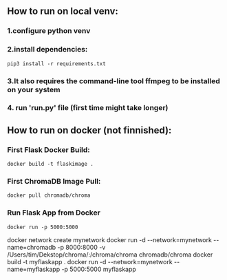 ## How to run on local venv:
### 1.configure python venv
### 2.install dependencies:
```commandline
pip3 install -r requirements.txt
```
### 3.It also requires the command-line tool ffmpeg to be installed on your system
### 4. run 'run.py' file (first time might take longer)




## How to run on docker (not finnished):
### First Flask Docker Build:
```commandline
docker build -t flaskimage .
```

### First ChromaDB Image Pull:
```commandline
docker pull chromadb/chroma
```

### Run Flask App from Docker
```commandline
docker run -p 5000:5000
```

docker network create mynetwork
docker run -d --network=mynetwork --name=chromadb -p 8000:8000 -v /Users/tim/Dekstop/chroma/:/chroma/chroma chromadb/chroma
docker build -t myflaskapp .
docker run -d --network=mynetwork --name=myflaskapp -p 5000:5000 myflaskapp
